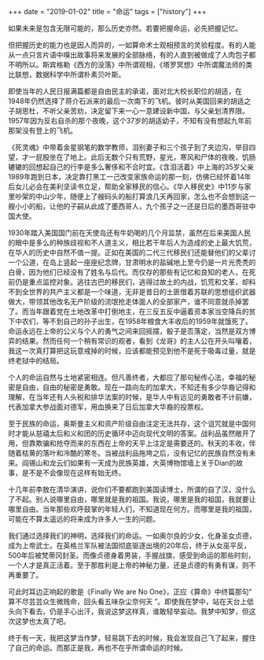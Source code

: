 +++ 
date = "2019-01-02"
title = "命运"
tags = ["history"]
+++

如果未来是包含无限可能的，那么历史亦然。若要把握命运，必先把握记忆。

但把握历史的能力也是因人而异的，一如算命术士观相预言的灵验程度。有的人能从一点只言片语中嗅出故事将来发展的全部脉络，有的人直到被做成了人肉包子都不明所以。斯宾格勒《西方的没落》中所谓观相，《塔罗冥想》中所谓魔法师的类比联想，数据科学中所谓朴素贝叶斯。

即使当年的人民日报满篇都是自由民主的承诺，面对北大校长职位的胡适，在1948年仍然选择了蒋介石派来的最后一次南下的飞机。彼时从美国回来的胡适之子胡思杜，不听父亲苦劝，决定留下来一心一意建设新中国，与父亲划清界限。1957年因为反右自杀的那个夜晚，这个37岁的胡适幼子，不知有没有想起九年前那架没有登上的飞机。

《死灵魂》中带着金星钢笔的数学教师，泪别妻子和三个孩子到了夹边沟，举目四望，才一屁股坐在了地上。此后无数个只有荒野，星光，寒风和尸体的夜晚，饥肠辘辘的回想起自己的行李是多么奢侈和不合时宜。《含泪活着》中上海的35岁父亲1989年跑到日本，决定靠打黑工一己改变家族命运的那一刻，仿佛已经怀着14年后女儿必会在美利坚读书立足，帮助全家移民的信心。《华人移民史》中11岁与家里吵架的中山少年，随便上了艘码头的船打算浪几天再回家，怎么也不会想到这一艘小小的船，让他的子嗣从此成了墨西哥人，九个孩子之一还是日后的墨西哥驻中国大使。

1930年踏入美国国门前在天使岛还有牛奶喝的几个月监禁，虽然在后来美国人民的眼中是多么的种族歧视和不人道主义，相比若干年后人为造成的史上最大饥荒，在华人的历史中自然不值一提。正如在美国的二代三代移民们还能替他们的父辈讨一个公道，在岛上竖起一座座纪念牌，甘肃明水的盐碱地上至今仍是一片光秃秃的白骨，因为他们已经没有了姓名与后代。而仅存的那些有记忆和良知的老人，在死前仍是重点监控对象。逃往古巴的移民们，逃得过故土的内战，饥荒和文革，却料不到全世界的共产主义都是一个味道，无非是昔日的土匪借着苏联的思想组织武器做大，带领其他改名无产阶级的流氓抢走体面人的全部家产，谁不同意就杀掉罢了。而当年跟着党在土地改革中打倒地主，在三反五反中逼着资本家当空降兵的贫下中农们，等不到自己的孙子出生，在1958年粮食大丰收后的1959年就饿死了。命运永远在上帝的公义与个人的勇气之间来回摇摆，骰子是否落定，当然是双方博弈的结果。然而任何一个稍有常识的观者，看到《龙哥》的主人公在开头叫嚷着，我这一次真打算把这玩意戒掉的时候，应该都能预见到他不是死于吸毒过量，就是终老狱中的结局。

个人的命运自然与土地紧密相连。但凡善终者，大都应了那句秘传心法，幸福的秘密是自由，自由的秘密是勇敢。现在一路向左的加拿大，不知还有多少华裔记得和理解，在当年还有人头税和排华法案的时候，是华人中有远见的勇敢者不计前嫌，代表加拿大参战面对德军，用血换来了日后加拿大华裔的投票权。

至于民族的命运，奥斯曼主义和资产阶级自由注定无法共存，这个诅咒就是中国何时才能从慈禧太后和义和团的历史循环中迈向现代文明的答案。战利品虽然敞开了用，但靠欺骗和抢夺而来的东西在上帝的天平上注定是需要还的。秋天的丰收，伴随着枯黄的落叶和冷酷的寒冬。当被战利品拖垮之后，没有记忆的民族自然没有未来。阎锡山和龙云们如果有一天成为民族英雄，大英博物馆墙上关于Dian的故事，是不是不会像现在这样有始无终。

十几年前李敖在清华演讲，说你们不要都跑到美国读博士，所谓的自了汉，没什么了不起。别人说哪里自由，哪里就是我的祖国。我说，哪里是我的祖国，我就要让哪里自由。当年那些欢呼鼓掌的年轻人们，不知道现在何方。而哪里是我的祖国，可能在不算太遥远的将来成为许多人一生的问题。

我们通过选择我们的神明，选择我们的命运。一如奥尔良的少女，化身圣女贞德，成为上帝武士。在英格兰军队被法国彻底驱逐出境的20年后，终于从女巫平反，500年后被梵蒂冈封圣。而像贞德身着男装，手握战旗，感受到命运的那些时刻，一个人才是真正活着。至于那胜利是上帝的神秘力量，还是贞德的有勇有谋，则不再重要了。

可此时耳边正响起的歌是《Finally We are No One》，正应《算命》中终篇那句“ 算不尽芸芸众生微贱命，回头看五味杂尘奈何天 ”。即使我在梦中，站在天台上低头向下看去，仍是手心出汗，我说这梦这样真，谁敢轻举妄动。我梦中知梦，但这次这梦也太真了吧。

终于有一天，我把这梦当作梦，轻易跳下去的时候，我会发现自己飞了起来，握住了自己的命运。而那正是我，再也不在乎所谓命运的时候。
